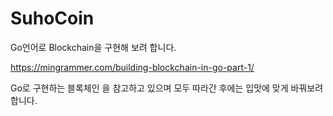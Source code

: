 # SuhoCoin

Go언어로 Blockchain을 구현해 보려 합니다.

https://mingrammer.com/building-blockchain-in-go-part-1/

Go로 구현하는 블록체인 을 참고하고 있으며 모두 따라간 후에는 입맛에 맞게 바꿔보려 합니다.
